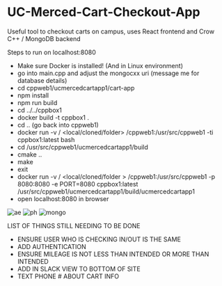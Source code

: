 # UC-Merced-Cart-Checkout-App

Useful tool to checkout carts on campus, uses React frontend and Crow C++ / MongoDB backend

Steps to run on localhost:8080

- Make sure Docker is installed! (And in Linux environment)<br />
- go into main.cpp and adjust the mongocxx uri (message me for database details)
- cd cppweb1/ucmercedcartapp1/cart-app
- npm install
- npm run build
- cd ../../cppbox1<br />
- docker build -t cppbox1 .<br />
- cd .. (go back into cppweb1)<br />
- docker run -v / <local/cloned/folder> /cppweb1:/usr/src/cppweb1 -ti cppbox1:latest bash<br />
- cd /usr/src/cppweb1/ucmercedcartapp1/build<br />
- cmake ..<br />
- make<br />
- exit<br />
- docker run -v / <local/cloned/folder > /cppweb1:/usr/src/cppweb1 -p 8080:8080 -e PORT=8080 cppbox1:latest /usr/src/cppweb1/ucmercedcartapp1/build/ucmercedcartapp1<br />
- open localhost:8080 in browser<br />


![ae](https://user-images.githubusercontent.com/74125645/143675864-042189f9-d756-4e2c-88d3-697158b7f86a.PNG)
![ph](https://user-images.githubusercontent.com/74125645/143675866-b0ce7200-606d-4a99-8d1f-61beff5d42be.PNG)
![mongo](https://user-images.githubusercontent.com/74125645/143675912-3ef94c03-3ef7-4521-a291-7c6ceab8e64e.PNG)


LIST OF THINGS STILL NEEDING TO BE DONE
- ENSURE USER WHO IS CHECKING IN/OUT IS THE SAME 
- ADD AUTHENTICATION
- ENSURE MILEAGE IS NOT LESS THAN INTENDED OR MORE THAN INTENDED
- ADD IN SLACK VIEW TO BOTTOM OF SITE
- TEXT PHONE # ABOUT CART INFO

